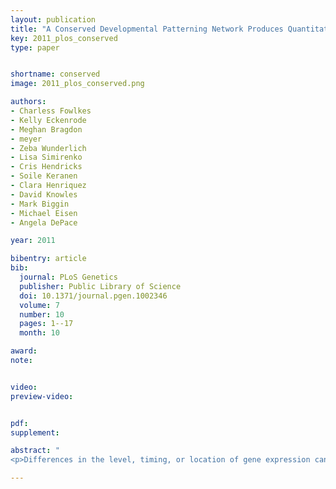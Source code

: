 ```yaml
---
layout: publication
title: "A Conserved Developmental Patterning Network Produces Quantitatively Different Output in Multiple Species of Drosophila"
key: 2011_plos_conserved
type: paper


shortname: conserved
image: 2011_plos_conserved.png

authors:
- Charless Fowlkes
- Kelly Eckenrode
- Meghan Bragdon
- meyer
- Zeba Wunderlich
- Lisa Simirenko
- Cris Hendricks
- Soile Keranen
- Clara Henriquez
- David Knowles
- Mark Biggin
- Michael Eisen
- Angela DePace

year: 2011

bibentry: article
bib:
  journal: PLoS Genetics
  publisher: Public Library of Science
  doi: 10.1371/journal.pgen.1002346
  volume: 7
  number: 10
  pages: 1--17
  month: 10

award:
note: 


video: 
preview-video:


pdf: 
supplement:

abstract: "
<p>Differences in the level, timing, or location of gene expression can contribute to alternative phenotypes at the molecular and organismal level. Understanding the origins of expression differences is complicated by the fact that organismal morphology and gene regulatory networks could potentially vary even between closely related species. To assess the scope of such changes, we used high-resolution imaging methods to measure mRNA expression in blastoderm embryos of Drosophila yakuba and Drosophila pseudoobscura and assembled these data into cellular resolution atlases, where expression levels for 13 genes in the segmentation network are averaged into species-specific, cellular resolution morphological frameworks. We demonstrate that the blastoderm embryos of these species differ in their morphology in terms of size, shape, and number of nuclei. We present an approach to compare cellular gene expression patterns between species, while accounting for varying embryo morphology, and apply it to our data and an equivalent dataset for Drosophila melanogaster. Our analysis reveals that all individual genes differ quantitatively in their spatio-temporal expression patterns between these species, primarily in terms of their relative position and dynamics. Despite many small quantitative differences, cellular gene expression profiles for the whole set of genes examined are largely similar. This suggests that cell types at this stage of development are conserved, though they can differ in their relative position by up to 3–4 cell widths and in their relative proportion between species by as much as 5-fold. Quantitative differences in the dynamics and relative level of a subset of genes between corresponding cell types may reflect altered regulatory functions between species. Our results emphasize that transcriptional networks can diverge over short evolutionary timescales and that even small changes can lead to distinct output in terms of the placement and number of equivalent cells.</p>"

---
```

